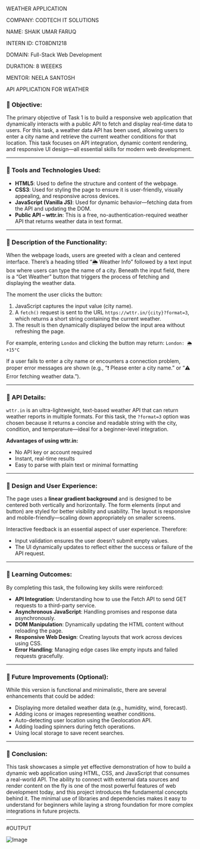 WEATHER APPLICATION 

COMPANY: CODTECH IT SOLUTIONS

NAME: SHAIK UMAR FARUQ

INTERN ID: CT08DN1218

DOMAIN: Full-Stack Web Development

DURATION: 8 WEEEKS

MENTOR: NEELA SANTOSH
 
  API APPLICATION FOR WEATHER
 
### 🔷 Objective:

The primary objective of Task 1 is to build a responsive web application that dynamically interacts with a public API to fetch and display real-time data to users. For this task, a weather data API has been used, allowing users to enter a city name and retrieve the current weather conditions for that location. This task focuses on API integration, dynamic content rendering, and responsive UI design—all essential skills for modern web development.

---

### 🔷 Tools and Technologies Used:

* **HTML5**: Used to define the structure and content of the webpage.
* **CSS3**: Used for styling the page to ensure it is user-friendly, visually appealing, and responsive across devices.
* **JavaScript (Vanilla JS)**: Used for dynamic behavior—fetching data from the API and updating the DOM.
* **Public API – wttr.in**: This is a free, no-authentication-required weather API that returns weather data in text format.

---

### 🔷 Description of the Functionality:

When the webpage loads, users are greeted with a clean and centered interface. There’s a heading titled “🌦 Weather Info” followed by a text input box where users can type the name of a city. Beneath the input field, there is a “Get Weather” button that triggers the process of fetching and displaying the weather data.

The moment the user clicks the button:

1. JavaScript captures the input value (city name).
2. A `fetch()` request is sent to the URL `https://wttr.in/{city}?format=3`, which returns a short string containing the current weather.
3. The result is then dynamically displayed below the input area without refreshing the page.

For example, entering `London` and clicking the button may return:
`London: 🌦 +15°C`

If a user fails to enter a city name or encounters a connection problem, proper error messages are shown (e.g., “❗ Please enter a city name.” or “⚠️ Error fetching weather data.”).

---

### 🔷 API Details:

`wttr.in` is an ultra-lightweight, text-based weather API that can return weather reports in multiple formats. For this task, the `?format=3` option was chosen because it returns a concise and readable string with the city, condition, and temperature—ideal for a beginner-level integration.

**Advantages of using wttr.in:**

* No API key or account required
* Instant, real-time results
* Easy to parse with plain text or minimal formatting

---

### 🔷 Design and User Experience:

The page uses a **linear gradient background** and is designed to be centered both vertically and horizontally. The form elements (input and button) are styled for better visibility and usability. The layout is responsive and mobile-friendly—scaling down appropriately on smaller screens.

Interactive feedback is an essential aspect of user experience. Therefore:

* Input validation ensures the user doesn’t submit empty values.
* The UI dynamically updates to reflect either the success or failure of the API request.

---

### 🔷 Learning Outcomes:

By completing this task, the following key skills were reinforced:

* **API Integration**: Understanding how to use the Fetch API to send GET requests to a third-party service.
* **Asynchronous JavaScript**: Handling promises and response data asynchronously.
* **DOM Manipulation**: Dynamically updating the HTML content without reloading the page.
* **Responsive Web Design**: Creating layouts that work across devices using CSS.
* **Error Handling**: Managing edge cases like empty inputs and failed requests gracefully.

---

### 🔷 Future Improvements (Optional):

While this version is functional and minimalistic, there are several enhancements that could be added:

* Displaying more detailed weather data (e.g., humidity, wind, forecast).
* Adding icons or images representing weather conditions.
* Auto-detecting user location using the Geolocation API.
* Adding loading spinners during fetch operations.
* Using local storage to save recent searches.

---

### 🔷 Conclusion:

This task showcases a simple yet effective demonstration of how to build a dynamic web application using HTML, CSS, and JavaScript that consumes a real-world API. The ability to connect with external data sources and render content on the fly is one of the most powerful features of web development today, and this project introduces the fundamental concepts behind it. The minimal use of libraries and dependencies makes it easy to understand for beginners while laying a strong foundation for more complex integrations in future projects.

---

#OUTPUT

![Image](https://github.com/user-attachments/assets/252fad3e-7c0e-4b55-8326-90a2529c733d)

